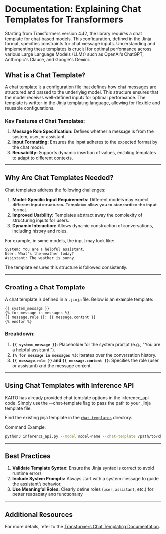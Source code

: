 # Documentation: Explaining Chat Templates for Transformers

Starting from Transformers version 4.42, the library requires a chat template for chat-based models. This configuration, defined in the Jinja format, specifies constraints for chat message inputs. Understanding and implementing these templates is crucial for optimal performance across various Large Language Models (LLMs) such as OpenAI's ChatGPT, Anthropic's Claude, and Google's Gemini.

## What is a Chat Template?
A chat template is a configuration file that defines how chat messages are structured and passed to the underlying model. This structure ensures that the model receives well-defined inputs for optimal performance. The template is written in the Jinja templating language, allowing for flexible and reusable configurations.

### Key Features of Chat Templates:
1. **Message Role Specification:** Defines whether a message is from the system, user, or assistant.
2. **Input Formatting:** Ensures the input adheres to the expected format by the chat model.
3. **Reusability:** Supports dynamic insertion of values, enabling templates to adapt to different contexts.

---

## Why Are Chat Templates Needed?
Chat templates address the following challenges:
1. **Model-Specific Input Requirements:** Different models may expect different input structures. Templates allow you to standardize the input format.
2. **Improved Usability:** Templates abstract away the complexity of structuring inputs for users.
3. **Dynamic Interaction:** Allows dynamic construction of conversations, including history and roles.

For example, in some models, the input may look like:
```
System: You are a helpful assistant.
User: What's the weather today?
Assistant: The weather is sunny.
```
The template ensures this structure is followed consistently.

---

## Creating a Chat Template
A chat template is defined in a `.jinja` file. Below is an example template:

```jinja
{{ system_message }}
{% for message in messages %}
{{ message.role }}: {{ message.content }}
{% endfor %}
```
### Breakdown:
1. **`{{ system_message }}`**: Placeholder for the system prompt (e.g., "You are a helpful assistant.").
2. **`{% for message in messages %}`**: Iterates over the conversation history.
3. **`{{ message.role }}` and `{{ message.content }}`**: Specifies the role (user or assistant) and the message content.

---

## Using Chat Templates with Inference API

KAITO has already provided chat template options in the inference_api code. Simply use the --chat-template flag to pass the path to your .jinja template file.

Find the existing jinja template in the [`chat_templates`](https://github.com/kaito-project/kaito/tree/main/presets/workspace/inference/chat_templates) directory.

Command Example:

```bash
python3 inference_api.py --model model-name --chat-template /path/to/chat_template.jinja
```

---

## Best Practices
1. **Validate Template Syntax:** Ensure the Jinja syntax is correct to avoid runtime errors.
2. **Include System Prompts:** Always start with a system message to guide the assistant’s behavior.
3. **Use Meaningful Roles:** Clearly define roles (`user`, `assistant`, etc.) for better readability and functionality.

---

## Additional Resources
For more details, refer to the [Transformers Chat Templating Documentation](https://huggingface.co/docs/transformers/v4.43.4/en/chat_templating#templates-for-chat-models).